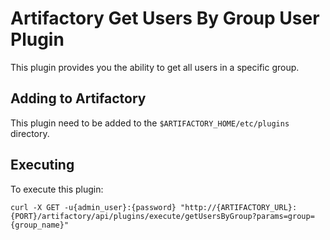 Artifactory Get Users By Group User Plugin
==========================================

This plugin provides you the ability to get all users in a specific group.

Adding to Artifactory
---------------------

This plugin need to be added to the `$ARTIFACTORY_HOME/etc/plugins` directory.

Executing
---------

To execute this plugin:

`curl -X GET -u{admin_user}:{password} "http://{ARTIFACTORY_URL}:{PORT}/artifactory/api/plugins/execute/getUsersByGroup?params=group={group_name}"`
